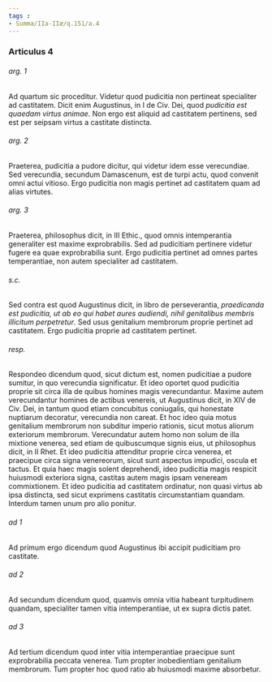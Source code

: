 ```yaml
---
tags : 
- Summa/IIa-IIæ/q.151/a.4
---
```


### Articulus 4

###### arg. 1
Ad quartum sic proceditur. Videtur quod pudicitia non pertineat specialiter ad castitatem. Dicit enim Augustinus, in I de Civ. Dei, quod *pudicitia est quaedam virtus animae*. Non ergo est aliquid ad castitatem pertinens, sed est per seipsam virtus a castitate distincta.

###### arg. 2
Praeterea, pudicitia a pudore dicitur, qui videtur idem esse verecundiae. Sed verecundia, secundum Damascenum, est de turpi actu, quod convenit omni actui vitioso. Ergo pudicitia non magis pertinet ad castitatem quam ad alias virtutes.

###### arg. 3
Praeterea, philosophus dicit, in III Ethic., quod omnis intemperantia generaliter est maxime exprobrabilis. Sed ad pudicitiam pertinere videtur fugere ea quae exprobrabilia sunt. Ergo pudicitia pertinet ad omnes partes temperantiae, non autem specialiter ad castitatem.

###### s.c.
Sed contra est quod Augustinus dicit, in libro de perseverantia, *praedicanda est pudicitia, ut ab eo qui habet aures audiendi, nihil genitalibus membris illicitum perpetretur*. Sed usus genitalium membrorum proprie pertinet ad castitatem. Ergo pudicitia proprie ad castitatem pertinet.

###### resp.
Respondeo dicendum quod, sicut dictum est, nomen pudicitiae a pudore sumitur, in quo verecundia significatur. Et ideo oportet quod pudicitia proprie sit circa illa de quibus homines magis verecundantur. Maxime autem verecundantur homines de actibus venereis, ut Augustinus dicit, in XIV de Civ. Dei, in tantum quod etiam concubitus coniugalis, qui honestate nuptiarum decoratur, verecundia non careat. Et hoc ideo quia motus genitalium membrorum non subditur imperio rationis, sicut motus aliorum exteriorum membrorum. Verecundatur autem homo non solum de illa mixtione venerea, sed etiam de quibuscumque signis eius, ut philosophus dicit, in II Rhet. Et ideo pudicitia attenditur proprie circa venerea, et praecipue circa signa venereorum, sicut sunt aspectus impudici, oscula et tactus. Et quia haec magis solent deprehendi, ideo pudicitia magis respicit huiusmodi exteriora signa, castitas autem magis ipsam veneream commixtionem. Et ideo pudicitia ad castitatem ordinatur, non quasi virtus ab ipsa distincta, sed sicut exprimens castitatis circumstantiam quandam. Interdum tamen unum pro alio ponitur.

###### ad 1
Ad primum ergo dicendum quod Augustinus ibi accipit pudicitiam pro castitate.

###### ad 2
Ad secundum dicendum quod, quamvis omnia vitia habeant turpitudinem quandam, specialiter tamen vitia intemperantiae, ut ex supra dictis patet.

###### ad 3
Ad tertium dicendum quod inter vitia intemperantiae praecipue sunt exprobrabilia peccata venerea. Tum propter inobedientiam genitalium membrorum. Tum propter hoc quod ratio ab huiusmodi maxime absorbetur.


